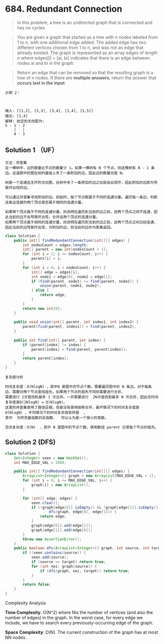 # 684. Redundant Connection

>In this problem, a tree is an undirected graph that is connected and has no cycles.

>You are given a graph that started as a tree with n nodes labeled from 1 to n, with one additional edge added. The added edge has two different vertices chosen from 1 to n, and was not an edge that already existed. The graph is represented as an array edges of length n where edges[i] = [ai, bi] indicates that there is an edge between nodes ai and bi in the graph.

>Return an edge that can be removed so that the resulting graph is a tree of n nodes. If there are **multiple answers**, return the answer that **occurs last in the input**.
```
示例 2：



输入: [[1,2], [2,3], [3,4], [1,4], [1,5]]
输出: [1,4]
解释: 给定的无向图为:
5 - 1 - 2
    |   |
    4 - 3
```

## Solution 1 （UF）
```
方法：并查集
在一棵树中，边的数量比节点的数量少 1。如果一棵树有 N 个节点，则这棵树有 N - 1 条边。这道题中的图在树的基础上多了一条附加的边，因此边的数量也是 N。

树是一个连通且无环的无向图，在树中多了一条附加的边之后就会出现环，因此附加的边即为导致环出现的边。

可以通过并查集寻找附加的边。初始时，每个节点都属于不同的连通分量。遍历每一条边，判断这条边连接的两个顶点是否属于相同的连通分量。

如果两个顶点属于不同的连通分量，则说明在遍历到当前的边之前，这两个顶点之间不连通，因此当前的边不会导致环出现，合并这两个顶点的连通分量。
如果两个顶点属于相同的连通分量，则说明在遍历到当前的边之前，这两个顶点之间已经连通，因此当前的边导致环出现，为附加的边，将当前的边作为答案返回。
```
```java
class Solution {
    public int[] findRedundantConnection(int[][] edges) {
        int nodesCount = edges.length;
        int[] parent = new int[nodesCount + 1];
        for (int i = 1; i <= nodesCount; i++) {
            parent[i] = i;
        }
        for (int i = 0; i < nodesCount; i++) {
            int[] edge = edges[i];
            int node1 = edge[0], node2 = edge[1];
            if (find(parent, node1) != find(parent, node2)) {
                union(parent, node1, node2);
            } else {
                return edge;
            }
        }
        return new int[0];
    }
​
    public void union(int[] parent, int index1, int index2) {
        parent[find(parent, index1)] = find(parent, index2);
    }
​
    public int find(int[] parent, int index) {
        if (parent[index] != index) {
            parent[index] = find(parent, parent[index]);
        }
        return parent[index];
    }
}

```
```
复杂度分析

时间复杂度：O(NlogN) ，其中N 是图中的节点个数。需要遍历图中的 N 条边，对于每条边，需要对两个节点查找祖先，如果两个节点的祖先不同则需要进行合并，
需要进行 2次查找和最多 1 次合并。一共需要进行  2N次查找和最多 N 次合并，因此总时间复杂度是O(2NlogN) = O(NlogN)。
这里的并查集使用了路径压缩，但是没有使用按秩合并，最坏情况下的时间复杂度是 O(NlogN) ，平均情况下的时间复杂度依然是  ，
其中  为阿克曼函数的反函数，  可以认为是一个很小的常数。

空间复杂度：O(N)  ，其中 N 是图中的节点个数。使用数组 parent 记录每个节点的祖先。
```

## Solution 2 (DFS)
```java
class Solution {
    Set<Integer> seen = new HashSet();
    int MAX_EDGE_VAL = 1000;

    public int[] findRedundantConnection(int[][] edges) {
        ArrayList<Integer>[] graph = new ArrayList[MAX_EDGE_VAL + 1];
        for (int i = 0; i <= MAX_EDGE_VAL; i++) {
            graph[i] = new ArrayList();
        }

        for (int[] edge: edges) {
            seen.clear();
            if (!graph[edge[0]].isEmpty() && !graph[edge[1]].isEmpty() &&
                    dfs(graph, edge[0], edge[1])) {
                return edge;
            }
            graph[edge[0]].add(edge[1]);
            graph[edge[1]].add(edge[0]);
        }
        throw new AssertionError();
    }
    public boolean dfs(ArrayList<Integer>[] graph, int source, int target) {
        if (!seen.contains(source)) {
            seen.add(source);
            if (source == target) return true;
            for (int nei: graph[source]) {
                if (dfs(graph, nei, target)) return true;
            }
        }
        return false;
    }
}
```

Complexity Analysis

**Time Complexity**: O(N^2) where Nis the number of vertices (and also the number of edges) in the graph. In the worst case, for every edge we include, we have to search every previously-occurring edge of the graph.

**Space Complexity**: O(N). The current construction of the graph has at most NN nodes.


